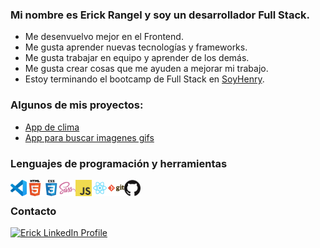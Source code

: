 ### Mi nombre es Erick Rangel y soy un desarrollador Full Stack.
- Me desenvuelvo mejor en el Frontend.
- Me gusta aprender nuevas tecnologías y frameworks.
- Me gusta trabajar en equipo y aprender de los demás.
- Me gusta crear cosas que me ayuden a mejorar mi trabajo.
- Estoy terminando el bootcamp de Full Stack en [SoyHenry](https://soyhenry.com).

### Algunos de mis proyectos:
- [App de clima](https://clima-erick.vercel.app/)
- [App para buscar imagenes gifs](https://erick-rangel.github.io/react-gifexpertapp/)
### **Lenguajes de programación y herramientas**
<p align="left">
<img align="left" alt="Visual Studio Code" width="26px" src="https://raw.githubusercontent.com/github/explore/80688e429a7d4ef2fca1e82350fe8e3517d3494d/topics/visual-studio-code/visual-studio-code.png" />
<img align="left" alt="HTML5" width="26px" src="https://raw.githubusercontent.com/github/explore/80688e429a7d4ef2fca1e82350fe8e3517d3494d/topics/html/html.png" />
<img align="left" alt="CSS3" width="26px" src="https://raw.githubusercontent.com/github/explore/80688e429a7d4ef2fca1e82350fe8e3517d3494d/topics/css/css.png" />
<img align="left" alt="Sass" width="26px" src="https://raw.githubusercontent.com/github/explore/80688e429a7d4ef2fca1e82350fe8e3517d3494d/topics/sass/sass.png" />
<img align="left" alt="JavaScript" width="26px" src="https://raw.githubusercontent.com/github/explore/80688e429a7d4ef2fca1e82350fe8e3517d3494d/topics/javascript/javascript.png" />
<img align="left" alt="React" width="26px" src="https://raw.githubusercontent.com/github/explore/80688e429a7d4ef2fca1e82350fe8e3517d3494d/topics/react/react.png" />
<img align="left" alt="Git" width="26px" src="https://raw.githubusercontent.com/github/explore/80688e429a7d4ef2fca1e82350fe8e3517d3494d/topics/git/git.png" />
<img align="left" alt="GitHub" width="26px" src="https://raw.githubusercontent.com/github/explore/78df643247d429f6cc873026c0622819ad797942/topics/github/github.png" />
 </p>

<br/>

### **Contacto**

<p>
<a href="https://www.linkedin.com/in/erick-rangel-desarrollador-frontend/">
    <img src="https://www.vectorlogo.zone/logos/linkedin/linkedin-icon.svg" alt="Erick LinkedIn Profile" height="40" width="40">
    <a>
    </p>